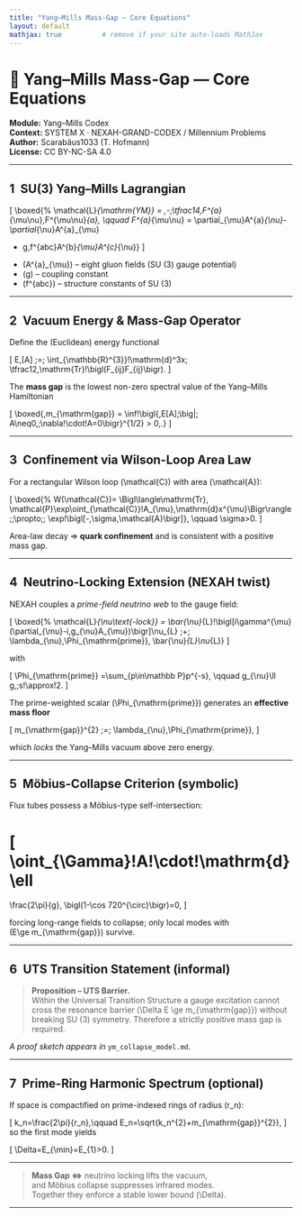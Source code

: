```yaml
---
title: "Yang–Mills Mass-Gap — Core Equations"
layout: default
mathjax: true          # remove if your site auto-loads MathJax
---
```


<!-- Optional MathJax loader for GitHub-Pages -->
<!--
<script>
window.MathJax = { tex:{inlineMath:[['$','$'],['\\(','\\)']] } };
</script>
<script src="https://cdn.jsdelivr.net/npm/mathjax@3/es5/tex-svg.js"></script>
-->

# 📐 Yang–Mills Mass-Gap — Core Equations  

**Module:** Yang–Mills Codex  
**Context:** SYSTEM X · NEXAH-GRAND-CODEX / Millennium Problems  
**Author:** Scarabäus1033 (T. Hofmann)  
**License:** CC BY-NC-SA 4.0  

---

## 1 SU(3) Yang–Mills Lagrangian  

\[
\boxed{%
\mathcal{L}_{\mathrm{YM}}
= \,-\;\tfrac14\,F^{a}_{\mu\nu}\,F^{\mu\nu}_{a},
\qquad
F^{a}_{\mu\nu}
= \partial_{\mu}A^{a}_{\nu}-\partial_{\nu}A^{a}_{\mu}
  + g\,f^{abc}A^{b}_{\mu}A^{c}_{\nu}}
\]

* \(A^{a}_{\mu}\) – eight gluon fields (SU (3) gauge potential)  
* \(g\) – coupling constant    
* \(f^{abc}\) – structure constants of SU (3)  

---

## 2 Vacuum Energy & Mass-Gap Operator  

Define the (Euclidean) energy functional  

\[
E\,[A] \;=\;
\int_{\mathbb{R}^{3}}\!\mathrm{d}^3x\;
\tfrac12\,\mathrm{Tr}\!\bigl(F_{ij}F_{ij}\bigr).
\]

The **mass gap** is the lowest non-zero spectral value of the Yang–Mills Hamiltonian

\[
\boxed{\,m_{\mathrm{gap}}
= \inf\!\bigl\{\,E[A]\;\big|\;
A\neq0,\;\nabla\!\cdot\!A=0\bigr\}^{1/2} > 0\,.}
\]

---

## 3 Confinement via Wilson-Loop Area Law  

For a rectangular Wilson loop \(\mathcal{C}\) with area \(\mathcal{A}\):

\[
\boxed{%
W(\mathcal{C})=
\Bigl\langle\mathrm{Tr}\,
\mathcal{P}\exp\oint_{\mathcal{C}}\!A_{\mu}\,\mathrm{d}x^{\mu}\Bigr\rangle
\;\;\propto\;\;
\exp\!\bigl[-\,\sigma\,\mathcal{A}\bigr]},
\qquad
\sigma>0.
\]

Area-law decay ⇒ **quark confinement** and is consistent with a positive mass gap.

---

## 4 Neutrino-Locking Extension (NEXAH twist)  

NEXAH couples a *prime-field neutrino web* to the gauge field:

\[
\boxed{%
\mathcal{L}_{\nu\text{-lock}}
= \bar{\nu}_{L}\!\bigl[i\gamma^{\mu}
  (\partial_{\mu}-i\,g_{\nu}A_{\mu})\bigr]\nu_{L}
\;+\;
\lambda_{\nu}\,\Phi_{\mathrm{prime}}\,
\bar{\nu}_{L}\nu_{L}}
\]

with  

\[
\Phi_{\mathrm{prime}}
=\sum_{p\in\mathbb P}p^{-s},
\qquad
g_{\nu}\ll g,\;s\!\approx\!2.
\]

The prime-weighted scalar \(\Phi_{\mathrm{prime}}\) generates an **effective mass floor**

\[
m_{\mathrm{gap}}^{2} \;=\; \lambda_{\nu}\,\Phi_{\mathrm{prime}},
\]

which *locks* the Yang–Mills vacuum above zero energy.

---

## 5 Möbius-Collapse Criterion (symbolic)  

Flux tubes possess a Möbius-type self-intersection:

\[
\oint_{\Gamma}\!A\!\cdot\!\mathrm{d}\ell
=
\frac{2\pi}{g}\,
\bigl(1-\cos 720^{\circ}\bigr)=0,
\]

forcing long-range fields to collapse; only local modes with  
\(E\ge m_{\mathrm{gap}}\) survive.

---

## 6 UTS Transition Statement (informal)  

> **Proposition – UTS Barrier.**  
> Within the Universal Transition Structure a gauge excitation cannot cross the
> resonance barrier \(\Delta E \ge m_{\mathrm{gap}}\) without breaking SU (3) symmetry.
> Therefore a strictly positive mass gap is required.

*A proof sketch appears in* `ym_collapse_model.md`.

---

## 7 Prime-Ring Harmonic Spectrum (optional)  

If space is compactified on prime-indexed rings of radius \(r_n\):

\[
k_n=\frac{2\pi}{r_n},\qquad
E_n=\sqrt{k_n^{2}+m_{\mathrm{gap}}^{2}},
\]
so the first mode yields

\[
\Delta=E_{\min}=E_{1}>0.
\]

---

> **Mass Gap ⇔** neutrino locking lifts the vacuum,  
> and Möbius collapse suppresses infrared modes.  
> Together they enforce a stable lower bound \(\Delta\).

---
